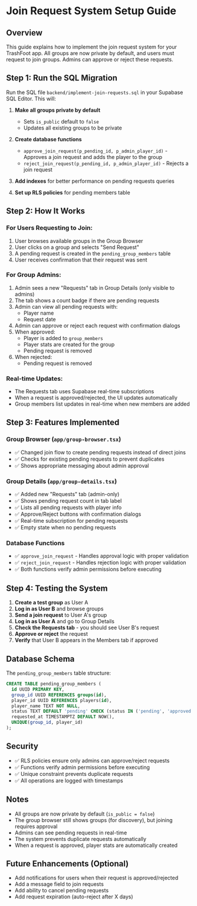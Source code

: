 # Join Request System Setup Guide

## Overview
This guide explains how to implement the join request system for your TrashFoot app. All groups are now private by default, and users must request to join groups. Admins can approve or reject these requests.

## Step 1: Run the SQL Migration

Run the SQL file `backend/implement-join-requests.sql` in your Supabase SQL Editor. This will:

1. **Make all groups private by default**
   - Sets `is_public` default to `false`
   - Updates all existing groups to be private

2. **Create database functions**
   - `approve_join_request(p_pending_id, p_admin_player_id)` - Approves a join request and adds the player to the group
   - `reject_join_request(p_pending_id, p_admin_player_id)` - Rejects a join request

3. **Add indexes** for better performance on pending requests queries

4. **Set up RLS policies** for pending members table

## Step 2: How It Works

### For Users Requesting to Join:
1. User browses available groups in the Group Browser
2. User clicks on a group and selects "Send Request"
3. A pending request is created in the `pending_group_members` table
4. User receives confirmation that their request was sent

### For Group Admins:
1. Admin sees a new "Requests" tab in Group Details (only visible to admins)
2. The tab shows a count badge if there are pending requests
3. Admin can view all pending requests with:
   - Player name
   - Request date
4. Admin can approve or reject each request with confirmation dialogs
5. When approved:
   - Player is added to `group_members`
   - Player stats are created for the group
   - Pending request is removed
6. When rejected:
   - Pending request is removed

### Real-time Updates:
- The Requests tab uses Supabase real-time subscriptions
- When a request is approved/rejected, the UI updates automatically
- Group members list updates in real-time when new members are added

## Step 3: Features Implemented

### Group Browser (`app/group-browser.tsx`)
- ✅ Changed join flow to create pending requests instead of direct joins
- ✅ Checks for existing pending requests to prevent duplicates
- ✅ Shows appropriate messaging about admin approval

### Group Details (`app/group-details.tsx`)
- ✅ Added new "Requests" tab (admin-only)
- ✅ Shows pending request count in tab label
- ✅ Lists all pending requests with player info
- ✅ Approve/Reject buttons with confirmation dialogs
- ✅ Real-time subscription for pending requests
- ✅ Empty state when no pending requests

### Database Functions
- ✅ `approve_join_request` - Handles approval logic with proper validation
- ✅ `reject_join_request` - Handles rejection logic with proper validation
- ✅ Both functions verify admin permissions before executing

## Step 4: Testing the System

1. **Create a test group** as User A
2. **Log in as User B** and browse groups
3. **Send a join request** to User A's group
4. **Log in as User A** and go to Group Details
5. **Check the Requests tab** - you should see User B's request
6. **Approve or reject** the request
7. **Verify** that User B appears in the Members tab if approved

## Database Schema

The `pending_group_members` table structure:
```sql
CREATE TABLE pending_group_members (
  id UUID PRIMARY KEY,
  group_id UUID REFERENCES groups(id),
  player_id UUID REFERENCES players(id),
  player_name TEXT NOT NULL,
  status TEXT DEFAULT 'pending' CHECK (status IN ('pending', 'approved', 'rejected')),
  requested_at TIMESTAMPTZ DEFAULT NOW(),
  UNIQUE(group_id, player_id)
);
```

## Security

- ✅ RLS policies ensure only admins can approve/reject requests
- ✅ Functions verify admin permissions before executing
- ✅ Unique constraint prevents duplicate requests
- ✅ All operations are logged with timestamps

## Notes

- All groups are now private by default (`is_public = false`)
- The group browser still shows groups (for discovery), but joining requires approval
- Admins can see pending requests in real-time
- The system prevents duplicate requests automatically
- When a request is approved, player stats are automatically created

## Future Enhancements (Optional)

- Add notifications for users when their request is approved/rejected
- Add a message field to join requests
- Add ability to cancel pending requests
- Add request expiration (auto-reject after X days)
